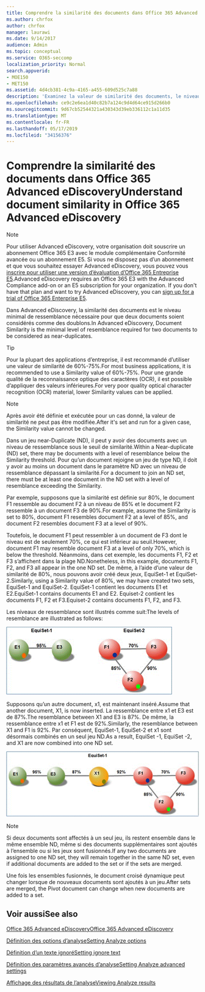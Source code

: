 ```yaml
---
title: Comprendre la similarité des documents dans Office 365 Advanced eDiscovery
ms.author: chrfox
author: chrfox
manager: laurawi
ms.date: 9/14/2017
audience: Admin
ms.topic: conceptual
ms.service: O365-seccomp
localization_priority: Normal
search.appverid:
- MOE150
- MET150
ms.assetid: 4d4cb381-4c9a-4165-a455-609d525c7a88
description: 'Examinez la valeur de similarité des documents, le niveau de ressemblance minimal entre deux fichiers devant être considérés comme étant des doublons, fonctionne dans Office 365 Advanced eDiscovery. '
ms.openlocfilehash: ce9c2e6ea1d40c82b7a124c9d4d64ce915d266b0
ms.sourcegitcommit: 9d67cb52544321a430343d39eb336112c1a11d35
ms.translationtype: MT
ms.contentlocale: fr-FR
ms.lasthandoff: 05/17/2019
ms.locfileid: "34156376"
---
```

# <a name="understand-document-similarity-in-office-365-advanced-ediscovery"></a><span data-ttu-id="6fd78-103">Comprendre la similarité des documents dans Office 365 Advanced eDiscovery</span><span class="sxs-lookup"><span data-stu-id="6fd78-103">Understand document similarity in Office 365 Advanced eDiscovery</span></span>

> [!NOTE]
> <span data-ttu-id="6fd78-p101">Pour utiliser Advanced eDiscovery, votre organisation doit souscrire un abonnement Office 365 E3 avec le module complémentaire Conformité avancée ou un abonnement E5. Si vous ne disposez pas d’un abonnement et que vous souhaitez essayer Advanced eDiscovery, vous pouvez vous [inscrire pour utiliser une version d’évaluation d’Office 365 Entreprise E5](https://go.microsoft.com/fwlink/p/?LinkID=698279).</span><span class="sxs-lookup"><span data-stu-id="6fd78-p101">Advanced eDiscovery requires an Office 365 E3 with the Advanced Compliance add-on or an E5 subscription for your organization. If you don't have that plan and want to try Advanced eDiscovery, you can [sign up for a trial of Office 365 Enterprise E5](https://go.microsoft.com/fwlink/p/?LinkID=698279).</span></span> 
  
<span data-ttu-id="6fd78-106">Dans Advanced eDiscovery, la similarité des documents est le niveau minimal de ressemblance nécessaire pour que deux documents soient considérés comme des doublons.</span><span class="sxs-lookup"><span data-stu-id="6fd78-106">In Advanced eDiscovery, Document Similarity is the minimal level of resemblance required for two documents to be considered as near-duplicates.</span></span>
  
> [!TIP]
> <span data-ttu-id="6fd78-107">Pour la plupart des applications d’entreprise, il est recommandé d’utiliser une valeur de similarité de 60%-75%.</span><span class="sxs-lookup"><span data-stu-id="6fd78-107">For most business applications, it is recommended to use a Similarity value of 60%-75%.</span></span> <span data-ttu-id="6fd78-108">Pour une grande qualité de la reconnaissance optique des caractères (OCR), il est possible d’appliquer des valeurs inférieures.</span><span class="sxs-lookup"><span data-stu-id="6fd78-108">For very poor quality optical character recognition (OCR) material, lower Similarity values can be applied.</span></span> 
  
> [!NOTE]
> <span data-ttu-id="6fd78-109">Après avoir été définie et exécutée pour un cas donné, la valeur de similarité ne peut pas être modifiée.</span><span class="sxs-lookup"><span data-stu-id="6fd78-109">After it's set and run for a given case, the Similarity value cannot be changed.</span></span> 
  
<span data-ttu-id="6fd78-110">Dans un jeu near-Duplicate (ND), il peut y avoir des documents avec un niveau de ressemblance sous le seuil de similarité.</span><span class="sxs-lookup"><span data-stu-id="6fd78-110">Within a Near-duplicate (ND) set, there may be documents with a level of resemblance below the Similarity threshold.</span></span> <span data-ttu-id="6fd78-111">Pour qu’un document rejoigne un jeu de type ND, il doit y avoir au moins un document dans le paramètre ND avec un niveau de ressemblance dépassant la similarité.</span><span class="sxs-lookup"><span data-stu-id="6fd78-111">For a document to join an ND set, there must be at least one document in the ND set with a level of resemblance exceeding the Similarity.</span></span> 
  
<span data-ttu-id="6fd78-112">Par exemple, supposons que la similarité est définie sur 80%, le document F1 ressemble au document F2 à un niveau de 85% et le document F2 ressemble à un document F3 de 90%.</span><span class="sxs-lookup"><span data-stu-id="6fd78-112">For example, assume the Similarity is set to 80%, document F1 resembles document F2 at a level of 85%, and document F2 resembles document F3 at a level of 90%.</span></span> 
  
<span data-ttu-id="6fd78-113">Toutefois, le document F1 peut ressembler à un document de F3 dont le niveau est de seulement 70%, ce qui est inférieur au seuil.</span><span class="sxs-lookup"><span data-stu-id="6fd78-113">However, document F1 may resemble document F3 at a level of only 70%, which is below the threshold.</span></span> <span data-ttu-id="6fd78-114">Néanmoins, dans cet exemple, les documents F1, F2 et F3 s’affichent dans la plage ND.</span><span class="sxs-lookup"><span data-stu-id="6fd78-114">Nonetheless, in this example, documents F1, F2, and F3 all appear in the one ND set.</span></span> <span data-ttu-id="6fd78-115">De même, à l’aide d’une valeur de similarité de 80%, nous pouvons avoir créé deux jeux, EquiSet-1 et EquiSet-2.</span><span class="sxs-lookup"><span data-stu-id="6fd78-115">Similarly, using a Similarity value of 80%, we may have created two sets, EquiSet-1 and EquiSet-2.</span></span> <span data-ttu-id="6fd78-116">EquiSet-1 contient les documents E1 et E2.</span><span class="sxs-lookup"><span data-stu-id="6fd78-116">EquiSet-1 contains documents E1 and E2.</span></span> <span data-ttu-id="6fd78-117">Equiset-2 contient les documents F1, F2 et F3.</span><span class="sxs-lookup"><span data-stu-id="6fd78-117">Equiset-2 contains documents F1, F2, and F3.</span></span> 
  
<span data-ttu-id="6fd78-118">Les niveaux de ressemblance sont illustrés comme suit:</span><span class="sxs-lookup"><span data-stu-id="6fd78-118">The levels of resemblance are illustrated as follows:</span></span>
  
![Similitude du document](media/3907ea7d-e28a-4027-8fc3-be090dd39144.gif)
  
<span data-ttu-id="6fd78-120">Supposons qu’un autre document, x1, est maintenant inséré.</span><span class="sxs-lookup"><span data-stu-id="6fd78-120">Assume that another document, X1, is now inserted.</span></span> <span data-ttu-id="6fd78-121">La ressemblance entre x1 et E3 est de 87%.</span><span class="sxs-lookup"><span data-stu-id="6fd78-121">The resemblance between X1 and E3 is 87%.</span></span> <span data-ttu-id="6fd78-122">De même, la ressemblance entre x1 et F1 est de 92%.</span><span class="sxs-lookup"><span data-stu-id="6fd78-122">Similarly, the resemblance between X1 and F1 is 92%.</span></span> <span data-ttu-id="6fd78-123">Par conséquent, EquiSet-1, EquiSet-2 et x1 sont désormais combinés en un seul jeu ND.</span><span class="sxs-lookup"><span data-stu-id="6fd78-123">As a result, EquiSet -1, EquiSet -2, and X1 are now combined into one ND set.</span></span>
  
![Similitude du document](media/d140d347-33d5-475a-af04-594a0f2ab13d.gif)
  
> [!NOTE]
> <span data-ttu-id="6fd78-125">Si deux documents sont affectés à un seul jeu, ils restent ensemble dans le même ensemble ND, même si des documents supplémentaires sont ajoutés à l’ensemble ou si les jeux sont fusionnés.</span><span class="sxs-lookup"><span data-stu-id="6fd78-125">If any two documents are assigned to one ND set, they will remain together in the same ND set, even if additional documents are added to the set or if the sets are merged.</span></span> 
  
<span data-ttu-id="6fd78-126">Une fois les ensembles fusionnés, le document croisé dynamique peut changer lorsque de nouveaux documents sont ajoutés à un jeu.</span><span class="sxs-lookup"><span data-stu-id="6fd78-126">After sets are merged, the Pivot document can change when new documents are added to a set.</span></span> 
  
## <a name="see-also"></a><span data-ttu-id="6fd78-127">Voir aussi</span><span class="sxs-lookup"><span data-stu-id="6fd78-127">See also</span></span>

[<span data-ttu-id="6fd78-128">Office 365 Advanced eDiscovery</span><span class="sxs-lookup"><span data-stu-id="6fd78-128">Office 365 Advanced eDiscovery</span></span>](office-365-advanced-ediscovery.md)
  
[<span data-ttu-id="6fd78-129">Définition des options d’analyse</span><span class="sxs-lookup"><span data-stu-id="6fd78-129">Setting Analyze options</span></span>](set-analyze-options-in-advanced-ediscovery.md)
  
[<span data-ttu-id="6fd78-130">Définition d’un texte ignoré</span><span class="sxs-lookup"><span data-stu-id="6fd78-130">Setting ignore text</span></span>](set-ignore-text-in-advanced-ediscovery.md)
  
[<span data-ttu-id="6fd78-131">Définition des paramètres avancés d’analyse</span><span class="sxs-lookup"><span data-stu-id="6fd78-131">Setting Analyze advanced settings</span></span>](set-analyze-advanced-settings-in-advanced-ediscovery.md)
  
[<span data-ttu-id="6fd78-132">Affichage des résultats de l’analyse</span><span class="sxs-lookup"><span data-stu-id="6fd78-132">Viewing Analyze results</span></span>](view-analyze-results-in-advanced-ediscovery.md)

